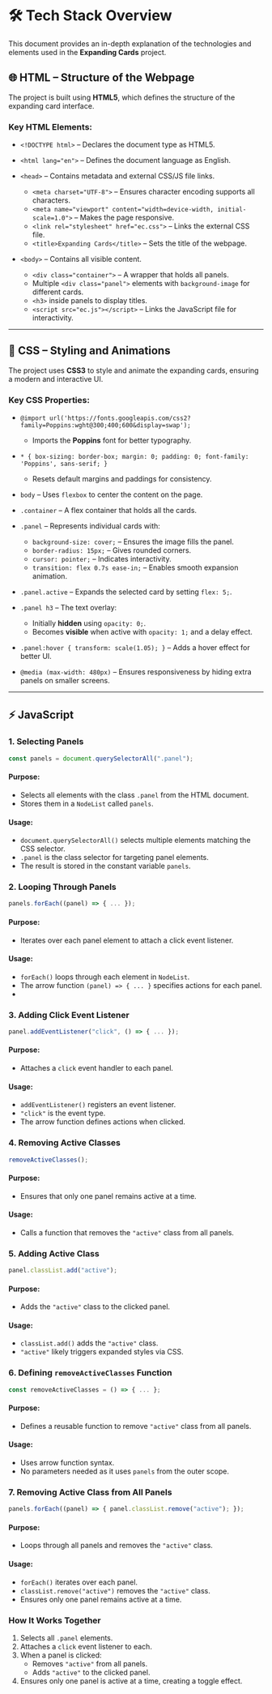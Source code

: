 # 🛠️ Tech Stack Overview

This document provides an in-depth explanation of the technologies and elements used in the **Expanding Cards** project.

## 🌐 HTML – Structure of the Webpage
The project is built using **HTML5**, which defines the structure of the expanding card interface.

### Key HTML Elements:
- `<!DOCTYPE html>` – Declares the document type as HTML5.
  
- `<html lang="en">` – Defines the document language as English.
- `<head>` – Contains metadata and external CSS/JS file links.
  - `<meta charset="UTF-8">` – Ensures character encoding supports all characters.
  - `<meta name="viewport" content="width=device-width, initial-scale=1.0">` – Makes the page responsive.
  - `<link rel="stylesheet" href="ec.css">` – Links the external CSS file.
  - `<title>Expanding Cards</title>` – Sets the title of the webpage.
- `<body>` – Contains all visible content.
  - `<div class="container">` – A wrapper that holds all panels.
  - Multiple `<div class="panel">` elements with `background-image` for different cards.
  - `<h3>` inside panels to display titles.
  - `<script src="ec.js"></script>` – Links the JavaScript file for interactivity.

---

## 🎨 CSS – Styling and Animations
The project uses **CSS3** to style and animate the expanding cards, ensuring a modern and interactive UI.

### Key CSS Properties:
- `@import url('https://fonts.googleapis.com/css2?family=Poppins:wght@300;400;600&display=swap');`  
  - Imports the **Poppins** font for better typography.
    
- `* { box-sizing: border-box; margin: 0; padding: 0; font-family: 'Poppins', sans-serif; }`  
  - Resets default margins and paddings for consistency.
- `body` – Uses `flexbox` to center the content on the page.
- `.container` – A flex container that holds all the cards.
- `.panel` – Represents individual cards with:
  - `background-size: cover;` – Ensures the image fills the panel.
  - `border-radius: 15px;` – Gives rounded corners.
  - `cursor: pointer;` – Indicates interactivity.
  - `transition: flex 0.7s ease-in;` – Enables smooth expansion animation.
- `.panel.active` – Expands the selected card by setting `flex: 5;`.
- `.panel h3` – The text overlay:
  - Initially **hidden** using `opacity: 0;`.
  - Becomes **visible** when active with `opacity: 1;` and a delay effect.
- `.panel:hover { transform: scale(1.05); }` – Adds a hover effect for better UI.
- `@media (max-width: 480px)` – Ensures responsiveness by hiding extra panels on smaller screens.

---

## ⚡ JavaScript

### 1. Selecting Panels
```js
const panels = document.querySelectorAll(".panel");
```
#### Purpose:
- Selects all elements with the class `.panel` from the HTML document.
- Stores them in a `NodeList` called `panels`.

#### Usage:
- `document.querySelectorAll()` selects multiple elements matching the CSS selector.
- `.panel` is the class selector for targeting panel elements.
- The result is stored in the constant variable `panels`.

### 2. Looping Through Panels
```js
panels.forEach((panel) => { ... });
```
#### Purpose:
- Iterates over each panel element to attach a click event listener.

#### Usage:
- `forEach()` loops through each element in `NodeList`.
- The arrow function `(panel) => { ... }` specifies actions for each panel.
- 
### 3. Adding Click Event Listener
```js
panel.addEventListener("click", () => { ... });
```
#### Purpose:
- Attaches a `click` event handler to each panel.

#### Usage:
- `addEventListener()` registers an event listener.
- `"click"` is the event type.
- The arrow function defines actions when clicked.

### 4. Removing Active Classes
```js
removeActiveClasses();
```
#### Purpose:
- Ensures that only one panel remains active at a time.

#### Usage:
- Calls a function that removes the `"active"` class from all panels.

### 5. Adding Active Class
```js
panel.classList.add("active");
```
#### Purpose:
- Adds the `"active"` class to the clicked panel.

#### Usage:
- `classList.add()` adds the `"active"` class.
- `"active"` likely triggers expanded styles via CSS.

### 6. Defining `removeActiveClasses` Function
```js
const removeActiveClasses = () => { ... };
```
#### Purpose:
- Defines a reusable function to remove `"active"` class from all panels.

#### Usage:
- Uses arrow function syntax.
- No parameters needed as it uses `panels` from the outer scope.

### 7. Removing Active Class from All Panels
```js
panels.forEach((panel) => { panel.classList.remove("active"); });
```
#### Purpose:
- Loops through all panels and removes the `"active"` class.

#### Usage:
- `forEach()` iterates over each panel.
- `classList.remove("active")` removes the `"active"` class.
- Ensures only one panel remains active at a time.

### How It Works Together
1. Selects all `.panel` elements.
2. Attaches a `click` event listener to each.
3. When a panel is clicked:
   - Removes `"active"` from all panels.
   - Adds `"active"` to the clicked panel.
4. Ensures only one panel is active at a time, creating a toggle effect.
